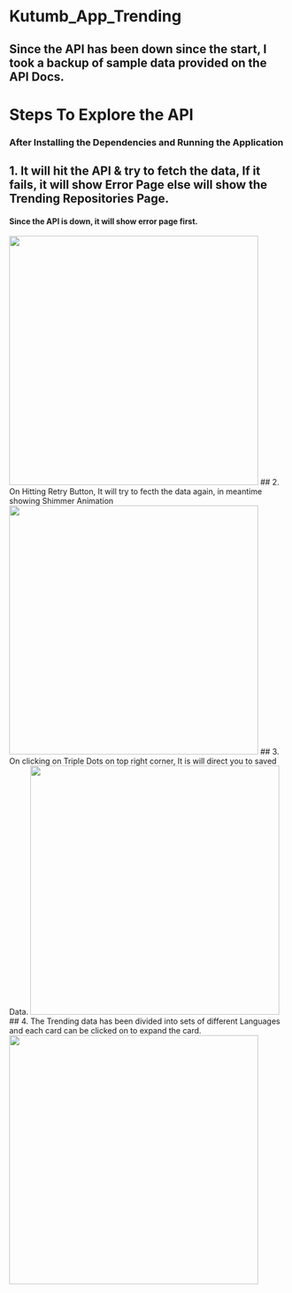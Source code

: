 # Kutumb_App_Trending

## Since the API has been down since the start, I took a backup of sample data provided on the API Docs.

# Steps To Explore the API
### After Installing the Dependencies and Running the Application
## 1. It will hit the API & try to fetch the data, If it fails, it will show Error Page else will show the Trending Repositories Page.
#### Since the API is down, it will show error page first.
<img src="https://user-images.githubusercontent.com/49186033/151165925-8530662b-0f25-4f9e-b82d-647ec03829db.png" width="450" /> 
## 2. On Hitting Retry Button, It will try to fecth the data again, in meantime showing Shimmer Animation
<img src="https://user-images.githubusercontent.com/49186033/151165946-ea74fe8c-7b6f-43db-bae0-342b0e9791e5.png" width="450" /> 
## 3. On clicking on Triple Dots on top right corner, It is will direct you to saved Data.
<img src="https://user-images.githubusercontent.com/49186033/151165925-8530662b-0f25-4f9e-b82d-647ec03829db.png" width="450" /> 
## 4. The Trending data has been divided into sets of different Languages and each card can be clicked on to expand the card.
<img src="https://user-images.githubusercontent.com/49186033/151165994-c6e3598d-e32d-46df-b77a-aebc7a7a2f3f.png" width="450" /> 
